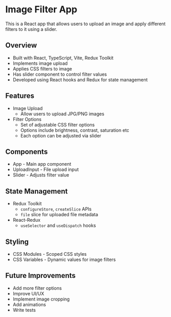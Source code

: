 # Image Filter App

This is a React app that allows users to upload an image and apply different filters to it using a slider.

## Overview

- Built with React, TypeScript, Vite, Redux Toolkit
- Implements image upload
- Applies CSS filters to image
- Has slider component to control filter values
- Developed using React hooks and Redux for state management

## Features

- Image Upload
  - Allow users to upload JPG/PNG images
- Filter Options
  - Set of adjustable CSS filter options
  - Options include brightness, contrast, saturation etc
  - Each option can be adjusted via slider

## Components

- App - Main app component
- UploadInput - File upload input
- Slider - Adjusts filter value

## State Management

- Redux Toolkit
  - `configureStore`, `createSlice` APIs
  - `file` slice for uploaded file metadata
- React-Redux
  - `useSelector` and `useDispatch` hooks

## Styling

- CSS Modules - Scoped CSS styles
- CSS Variables - Dynamic values for image filters

## Future Improvements

- Add more filter options
- Improve UI/UX
- Implement image cropping
- Add animations
- Write tests
